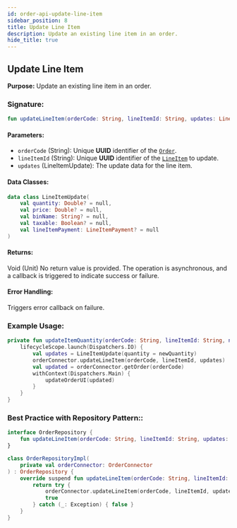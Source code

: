 ```yaml
---
id: order-api-update-line-item
sidebar_position: 8
title: Update Line Item
description: Update an existing line item in an order.
hide_title: true
---
```


## Update Line Item

**Purpose:** Update an existing line item in an order.

### Signature:

```kotlin
fun updateLineItem(orderCode: String, lineItemId: String, updates: LineItemUpdate)
```

#### Parameters:
- `orderCode` (String): Unique **UUID** identifier of the [`Order`](../models/models-order#order).
- `lineItemId` (String): Unique **UUID** identifier of the [`LineItem`](../models/models-order#lineitem) to update.
- `updates` (LineItemUpdate): The update data for the line item.

#### Data Classes:
```kotlin
data class LineItemUpdate(
    val quantity: Double? = null,
    val price: Double? = null,
    val binName: String? = null,
    val taxable: Boolean? = null,
    val lineItemPayment: LineItemPayment? = null
)
```

#### Returns:
Void (Unit) No return value is provided. The operation is asynchronous, and a callback is triggered to indicate success or failure.

#### Error Handling:
Triggers error callback on failure.

### Example Usage:
```kotlin
private fun updateItemQuantity(orderCode: String, lineItemId: String, newQuantity: Double) {
    lifecycleScope.launch(Dispatchers.IO) {
        val updates = LineItemUpdate(quantity = newQuantity)
        orderConnector.updateLineItem(orderCode, lineItemId, updates)
        val updated = orderConnector.getOrder(orderCode)
        withContext(Dispatchers.Main) {
            updateOrderUI(updated)
        }
    }
}
```

### Best Practice with Repository Pattern::
```kotlin
interface OrderRepository {
    fun updateLineItem(orderCode: String, lineItemId: String, updates: LineItemUpdate)
}

class OrderRepositoryImpl(
    private val orderConnector: OrderConnector
) : OrderRepository {
    override suspend fun updateLineItem(orderCode: String, lineItemId: String, updates: LineItemUpdate): Boolean {
        return try {
            orderConnector.updateLineItem(orderCode, lineItemId, updates)
            true
        } catch (_: Exception) { false }
    }
}